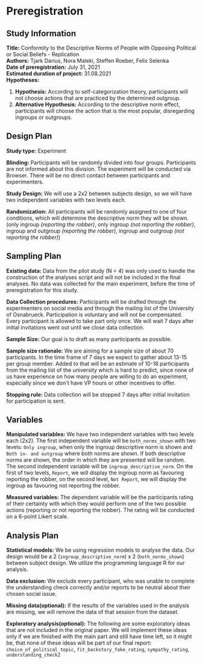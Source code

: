 # Preregistration
## Study Information
**Title:** Conformity to the Descriptive Norms of People with Opposing Political or Social Beliefs - Replication  
**Authors:** Tjark Darius, Nora Maleki, Steffen Roeber, Felix Selenka  
**Date of preregistration:** July 31, 2021  
**Estimated duration of project:** 31.08.2021  
**Hypotheses:**
1. **Hypothesis:** According to self-categorization theory, participants will not choose actions that are practiced by the determined outgroup.
2. **Alternative Hypothesis:** According to the descriptive norm effect, participants will choose the action that is the most popular, disregarding ingroups or outgroups.

## Design Plan
**Study type:** Experiment

**Blinding:** Participants will be randomly divided into four groups. Participants are not informed about this division. The experiment will be conducted via Browser. There will be no direct contact between participants and experimenters.

**Study Design:** We will use a 2x2 between subjects design, so we will have two independent variables with two levels each.

**Randomization:** All participants will be randomly assigned to one of four conditions, which will determine the descriptive norm they will be shown. (only ingroup _(reporting the robber)_, only ingroup _(not reporting the robber)_, ingroup and outgroup _(reporting the robber)_, ingroup and outgroup _(not reporting the robber)_)
## Sampling Plan
**Existing data:** Data from the pilot study (N = 4) was only used to handle the construction of the analyses script and will not be included in the final analyses. No data was collected for the main experiment, before the time of preregistration for this study.

**Data Collection procedures:** Participants will be drafted through the experimenters on social media and through the mailing list of the University of Osnabrueck. Participation is voluntary and will not be compensated. Every participant is allowed to take part only once. We will wait 7 days after initial invitations went out until we close data collection.

**Sample Size:** Our goal is to draft as many participants as possible.

**Sample size rationale:** We are aiming for a sample size of about 70 participants. In the time frame of 7 days we expect to gather about 13-15 per group member. Added to that will be an estimate of 10-18 participants from the mailing list of the university which is hard to predict, since none of us have experience on how many people are willing to do an experiment, especially since we don't have VP hours or other incentives to offer.  

**Stopping rule:** Data collection will be stopped 7 days after initial invitation for participation is sent.
## Variables
**Manipulated variables:** We have two independent variables with two levels each (2x2).
The first independent variable will be `both_norms_shown` with two levels: `Only ingroup`, when only the ingroup descriptive norm is shown and `Both in- and outgroup` where both norms are shown.
If both descriptive norms are shown, the order in which they are
presented will be random.
The second independent variable will be `ingroup_descriptive_norm`.
On the first of two levels, `Report`, we will display the ingroup norm as
favouring reporting the robber, on the second level, `Not Report`,
we will display the ingroup as favouring not reporting the robber.

**Measured variables:** The dependent variable will be the
participants rating of their certainty with which they would
perform one of the two possible actions (reporting or not reporting
the robber). The rating will be conducted on a 6-point Likert scale.
## Analysis Plan
**Statistical models:** We be using regression models to analyse the data.
Our design would be a 2 (`ingroup_descriptive_norm`) x 2 (`both_norms_shown`)
between subject design. We utilize the programming language R for our
analysis.

**Data exclusion:** We exclude every participant, who was unable
to complete the understanding check correctly and/or reports to
be neutral about their chosen social issue.

**Missing data(optional):** If the results of the variables used in the
analysis are missing, we will remove the data of that session from
the dataset.

**Exploratory analysis(optional):** The following are some
exploratory ideas that are not included in the original paper.
We will implement these ideas only if we are finished with the
main part and still have time left, so it might be, that none
of these ideas will be part of our final report:
`choice_of_political_topic`,
`fit_backstory_fake_rating`,
`sympathy_rating`,
`understanding_check2`
